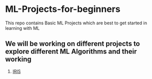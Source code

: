# ML-Projects-for-beginners
This repo contains Basic ML Projects which are best to get started in learning with ML

## We will be working on different projects to explore different ML Algorithms and their working

1. [IRIS](https://github.com/dsc-sits/ML-Projects-for-beginners/tree/master/IRIS)
